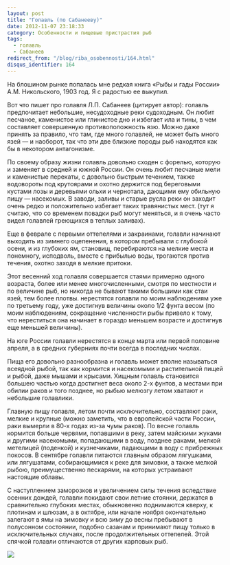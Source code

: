 ```yaml
---
layout: post
title: "Голавль (по Сабанееву)"
date: 2012-11-07 23:18:33
category: Особенности и пищевые пристрастия рыб
tags:
  - голавль
  - Сабанеев
redirect_from: "/blog/riba_osobennosti/164.html"
disqus_identifier: 164
---
```

На блошином рынке попалась мне редкая книга «Рыбы и гады России» А.М.
Никольского, 1903 год. Я с радостью ее выкупил.

Вот что пишет про голавля Л.П. Сабанеев (цитирует автор): голавль
предпочитает небольшие, несудоходные реки судоходным. Он любит песчаное,
каменистое или глинистое дно и избегает ила и тины, в чем составляет
совершенную противоположность язю. Можно даже принять за правило, что
там, где много голавлей, не может быть много язей — и наоборот, так что
эти две близкие породы рыб находятся как бы в некотором антагонизме.

По своему образу жизни голавль довольно сходен с форелью, которую и
заменяет в средней и южной России. Он очень любит песчаные мели и
каменистые перекаты, с довольно быстрым течением, также водовороты под
крутоярами и охотно держится под береговыми кустами лозы и деревьями
ольхи и чернотала, дающими ему обильную пищу — насекомых. В заводи,
заливы и старые русла реки он заходит очень редко и положительно
избегает таких травянистых мест. (тут я считаю, что со временем повадки
рыб могут меняться, и я очень часто видел голавлей греющихся в теплых
заливах).

Еще в феврале с первыми оттепелями и закраинами, голавли начинают
выходить из зимнего оцепенения, в котором пребывали с глубокой осени, и
из глубоких ям, становищ, перебираются на мелкие места и понемногу,
исподволь, вместе с прибылью воды, трогаются против течения, охотно
заходя в мелкие притоки.

Этот весенний ход голавля совершается стаями примерно одного возраста,
более или менее многочисленными, смотря по местности и по величине рыб,
но никогда не бывают такими большими как стаи язей, тем более плотвы.
нерестятся голавли по моим наблюдениям уже по третьему году, уже
достигнув величины около 1/2 фунта весом (по моим наблюдениям,
сокращение численности рыбы привело к тому, что нереститься она начинает
в гораздо меньшем возрасте и достигнув еще меньшей величины).

На юге России голавли нерестятся в конце марта или первой половине
апреля, а в средних губерниях почти всегда в последних числах.

Пища его довольно разнообразна и голавль может вполне называться
всеядной рыбой, так как кормится и насекомыми и растительной пищей и
рыбой, даже мышами и крысами. Хищным голавль становится большею частью
когда достигнет веса около 2-х фунтов, а местами при обилии раков и того
позднее, но рыбью мелюзгу летом хватают и небольшие голавлики.

Главную пищу голавля, летом почти исключительно, составляют раки, мелкие
и крупные (можно заметить, что в европейской части России, раки вымерли
в 80-х годах из-за чумы раков). По весне голавль кормится больше
червями, попавшими в реку, затем майскими жуками и другими насекомыми,
попадающими в воду, позднее раками, мелкой метелицей (поденкой) и
кузнечиками, падающими в воду с прибрежных покосов. В сентябре голавли
питаются главным образом лягушками, или лягушатами, собирающимися к реке
для зимовки, а также мелкой рыбою, преимущественно пескарями, на которых
устраивают настоящие облавы.

С наступлением заморозков и увеличением силы течения вследствие осенних
дождей, голавли покидают свои летние стоянки, держатся в сравнительно
глубоких местах, обыкновенно поднимаются кверху, к плотинам и шлюзам, а
в октябре, или начале ноября окончательно залегают в ямы на зимовку и
всю зиму до весны пребывают в полусонном состоянии, подобно сазанам и
принимают пищу только в исключительных случаях, после продолжительных
оттепелей. Этой спячкой голавли отличаются от других карповых рыб.

![](http://fishingguru.ru/uploads/images/00/00/01/2013/01/26/cea975.jpg)
